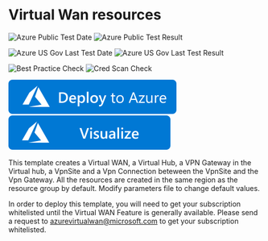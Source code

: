 # Virtual Wan resources

![Azure Public Test Date](https://azurequickstartsservice.blob.core.windows.net/badges/101-virtual-wan/PublicLastTestDate.svg)
![Azure Public Test Result](https://azurequickstartsservice.blob.core.windows.net/badges/101-virtual-wan/PublicDeployment.svg)

![Azure US Gov Last Test Date](https://azurequickstartsservice.blob.core.windows.net/badges/101-virtual-wan/FairfaxLastTestDate.svg)
![Azure US Gov Last Test Result](https://azurequickstartsservice.blob.core.windows.net/badges/101-virtual-wan/FairfaxDeployment.svg)

![Best Practice Check](https://azurequickstartsservice.blob.core.windows.net/badges/101-virtual-wan/BestPracticeResult.svg)
![Cred Scan Check](https://azurequickstartsservice.blob.core.windows.net/badges/101-virtual-wan/CredScanResult.svg)

[![Deploy To Azure](https://raw.githubusercontent.com/Azure/azure-quickstart-templates/master/1-CONTRIBUTION-GUIDE/images/deploytoazure.svg?sanitize=true)](https://portal.azure.com/#create/Microsoft.Template/uri/https%3A%2F%2Fraw.githubusercontent.com%2FAzure%2Fazure-quickstart-templates%2Fmaster%2F101-virtual-wan%2Fazuredeploy.json)
[![Visualize](https://raw.githubusercontent.com/Azure/azure-quickstart-templates/master/1-CONTRIBUTION-GUIDE/images/visualizebutton.svg?sanitize=true)](http://armviz.io/#/?load=https%3A%2F%2Fraw.githubusercontent.com%2FAzure%2Fazure-quickstart-templates%2Fmaster%2F101-virtual-wan%2Fazuredeploy.json)

This template creates a Virtual WAN, a Virtual Hub, a VPN Gateway in the Virtual
hub, a VpnSite and a Vpn Connection beteween the VpnSite and the Vpn Gateway.
All the resources are created in the same region as the resource group by
default. Modify parameters file to change default values.

In order to deploy this template, you will need to get your subscription
whitelisted until the Virtual WAN Feature is generally available. Please send a
request to azurevirtualwan@microsoft.com to get your subscription whitelisted.
